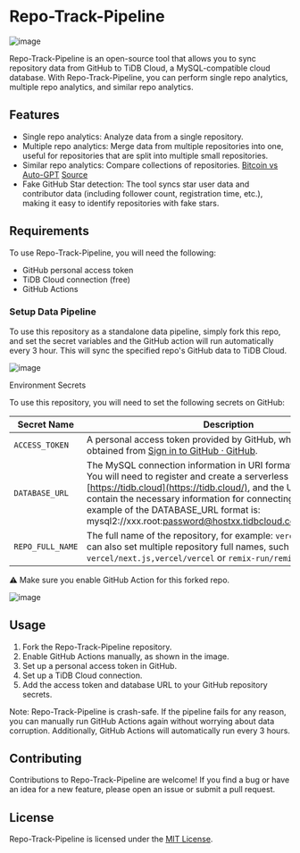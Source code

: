 # Repo-Track-Pipeline
![image](https://user-images.githubusercontent.com/63877/231985040-20ae1701-00e1-4800-b1ea-225a60dba0d2.png)

Repo-Track-Pipeline is an open-source tool that allows you to sync repository data from GitHub to TiDB Cloud, a MySQL-compatible cloud database. With Repo-Track-Pipeline, you can perform single repo analytics, multiple repo analytics, and similar repo analytics.

## Features

- Single repo analytics: Analyze data from a single repository.
- Multiple repo analytics: Merge data from multiple repositories into one, useful for repositories that are split into multiple small repositories.
- Similar repo analytics: Compare collections of repositories. [Bitcoin vs Auto-GPT](https://bitcoin-vs-autogpt.vercel.app/) [Source](https://github.com/gh-viz/bitcoin-vs-autogpt)
- Fake GitHub Star detection: The tool syncs star user data and contributor data (including follower count, registration time, etc.), making it easy to identify repositories with fake stars.

## Requirements

To use Repo-Track-Pipeline, you will need the following:

- GitHub personal access token
- TiDB Cloud connection (free)
- GitHub Actions

### Setup Data Pipeline

To use this repository as a standalone data pipeline, simply fork this repo, and set the secret variables and the GitHub action will run automatically every 3 hour. This will sync the specified repo's GitHub data to TiDB Cloud.

![image](https://user-images.githubusercontent.com/63877/233130431-cfe9884a-a58e-45de-a702-98b41a370ceb.png)

Environment Secrets

To use this repository, you will need to set the following secrets on GitHub:

| Secret Name | Description |
| --- | --- |
| `ACCESS_TOKEN` | A personal access token provided by GitHub, which can be obtained from [Sign in to GitHub · GitHub](https://github.com/settings/tokens). |
| `DATABASE_URL` | The MySQL connection information in URI format for TiDB Cloud. You will need to register and create a serverless cluster on [https://tidb.cloud](https://tidb.cloud/), and the URI format should contain the necessary information for connecting to the cluster. An example of the DATABASE_URL format is: mysql2://xxx.root:password@hostxx.tidbcloud.com:4000/db_name |
| `REPO_FULL_NAME` | The full name of the repository, for example: `vercel/next.js`, you can also set multiple repository full names, such as: `vercel/next.js,vercel/vercel` or `remix-run/remix,vercel/next.js`. |


⚠️ Make sure you enable GitHub Action for this forked repo.

![image](https://user-images.githubusercontent.com/63877/233132878-b6879d1c-272b-4db5-93f6-587f4d64b72a.png)


## Usage

1. Fork the Repo-Track-Pipeline repository.
2. Enable GitHub Actions manually, as shown in the image.
3. Set up a personal access token in GitHub.
4. Set up a TiDB Cloud connection.
5. Add the access token and database URL to your GitHub repository secrets.

Note: Repo-Track-Pipeline is crash-safe. If the pipeline fails for any reason, you can manually run GitHub Actions again without worrying about data corruption. Additionally, GitHub Actions will automatically run every 3 hours.

## Contributing

Contributions to Repo-Track-Pipeline are welcome! If you find a bug or have an idea for a new feature, please open an issue or submit a pull request.

## License

Repo-Track-Pipeline is licensed under the [MIT License](https://github.com/hooopo/repo-track-pipeline/blob/main/LICENSE).

